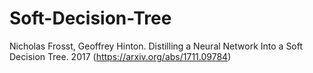 # Soft-Decision-Tree
Nicholas Frosst, Geoffrey Hinton. Distilling a Neural Network Into a Soft Decision Tree. 2017 (https://arxiv.org/abs/1711.09784)
